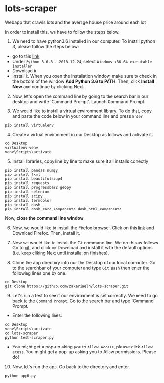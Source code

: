# lots-scraper

Webapp that crawls lots and the average house price around each lot

In order to install this, we have to follow the steps below. 

1. We need to have python3.6 installed in our computer. To install python 3, please follow the steps below: 
  - go to this [link](https://www.python.org/downloads/windows/)
  - Under `Python 3.6.8 - 2018-12-24`, select `Windows x86-64 executable installer`
  - Download it
  - Install it. When you open the installation window, make sure to check in the bottom of the window **Add Python 3.6 to PATH**. Then, click **Install Now** and continue by clicking Next. 

2. Now, let's open the command line by going to the search bar in our desktop and write 'Command Prompt'. Launch Command Prompt.

3. We would like to install a virtual environment library. To do that, copy and paste the code below in your command line and press `Enter` 

```
pip install virtualenv
```
4. Create a virtual environment in our Desktop as follows and activate it.
```
cd Desktop
virtualenv venv 
venv\Scripts\activate
```

5. Install libraries, copy line by line to make sure it all installs correctly
```
pip install pandas numpy
pip install lxml 
pip install beautifulsoup4
pip install requests
pip install progressbar2 geopy
pip install selenium 
pip install scipy 
pip install termcolor
pip install dash
pip install dash_core_components dash_html_components
```

Now, **close the command line window**


6. Now, we would like to install the Firefox browser. Click on this [link](https://www.mozilla.org/en-US/firefox/new/) and Download Firefox. Then, install it. 

7. Now we would like to install the Git command line. We do this as follows. Go to [git](https://gitforwindows.org/), and click on Download and install it with the default options (i.e. keep cliking Next until installation finishes). 

8. Clone the app directory into our the Desktop of our local computer. Go to the searchbar of your computer and type `Git Bash` then enter the following lines one by one. 
```
cd Desktop
git clone https://github.com/zakariaelh/lots-scraper.git
```

9. Let's run a test to see if our environment is set correctly. We need to go back to the `Command Prompt`. Go to the search bar and type `Command Prompt. 
  - Enter the following lines: 
  ```
  cd Desktop
  venv\Scripts\activate 
  cd lots-scraper
  python test-scraper.py
  ```
  - You might get a pop-up aking you to `Allow Access`, please click `Allow acess`. 
  You might get a pop-up asking you to Allow permissions. Please do! 
  
10. Now, let's run the app. Go back to the directory and enter.
```
python app6.py
```

